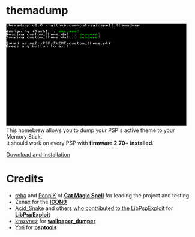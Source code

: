 # themadump
![](https://raw.githubusercontent.com/catmagicspell/themadump/master/app/resource/screenshot.png)</br>
This homebrew allows you to dump your PSP's active theme to your Memory Stick.<br/>
It should work on every PSP with **firmware 2.70+ installed**.

[Download and Installation](https://github.com/catmagicspell/themadump/releases/latest)

# Credits
- [reha](https://github.com/rreha) and [PonpiK](https://github.com/PonpiK) of **[Cat Magic Spell](https://github.com/catmagicspell)** for leading the project and testing<br/>
- Zenax for the **[ICON0](https://raw.githubusercontent.com/catmagicspell/themadump/master/app/resource/ICON0.PNG)**<br/>
- [Acid_Snake](https://github.com/JoseAaronLopezGarcia) and [others who contributed to the LibPspExploit](https://github.com/PSP-Archive/LibPspExploit?tab=readme-ov-file#credits) for **[LibPspExploit](https://github.com/PSP-Archive/LibPspExploit)**<br/>
- [krazynez](https://github.com/krazynez) for **[wallpaper_dumper](https://github.com/krazynez/wallpaper_dumper)**<br/>
- [Yoti](https://github.com/yoti) for **[psptools](https://github.com/Yoti/psp_pspident/tree/master/psptools)**<br/>
